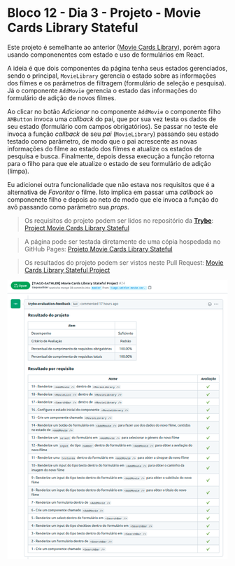 # Bloco 12 - Dia 3 - Projeto - Movie Cards Library Stateful

Este projeto é semelhante ao anterior ([Movie Cards Library](https://github.com/tiagosathler/trybe-exercises/tree/master/front-end/bloco-11-introducao-a-react/dia-3-projeto-movie-cards-library)), porém agora usando componenentes com estado e uso de formulários em React. 

A ideia é que dois componentes da página tenha seus estados gerenciados, sendo o principal, `MovieLibrary` gerencia o estado sobre as informações dos filmes e os parâmetros de filtragem (formulário de seleção e pesquisa). Já o componente `AddMovie` gerencia o estado das informações do formulário de adição de novos filmes. 

Ao clicar no botão *Adicionar* no componente `AddMovie` o componente filho `AMButton` invoca uma *callback* do pai, que por sua vez testa os dados de seu estado (formulário com campos obrigatórios). Se passar no teste ele invoca a função *callback* de seu *pai* (`MovieLibrary`) passando seu estado testado como parâmetro, de modo que o pai acrescente as novas informações do filme ao estado dos filmes e atualize os estados de pesquisa e busca. Finalmente, depois dessa execução a função retorna para o filho para que ele atualize o estado de seu formulário de adição (limpa).

Eu adicionei outra funcionalidade que não estava nos requisitos que é a alternativa de *Favoritar* o filme. Isto implica em passar uma *callback* ao componenete filho e depois ao neto de modo que ele invoca a função do avô passando como parâmetro sua *props*.

> Os requisitos do projeto podem ser lidos no repositório da [__Trybe__](https://www.betrybe.com/): [Project Movie Cards Library Stateful](https://github.com/tryber/sd-014-a-project-movie-cards-library-stateful)

> A página pode ser testada diretamente de uma cópia hospedada no GitHub Pages: [Projeto Movie Cards Library Stateful](https://tiagosathler.github.io/projects/movie-cards-library-stateful/index.html)

> Os resultados do projeto podem ser vistos neste Pull Request: [Movie Cards Library Stateful Project](https://github.com/tryber/sd-014-a-project-movie-cards-library-stateful/pull/24)

![](https://github.com/tiagosathler/trybe-exercises/blob/master/front-end/bloco-12-componentes-com-estado-eventos-e-formularios-com-react/dia-3-projeto-movie-cards-library-stateful/Results-Movie-Cards-Library-Stateful.png)